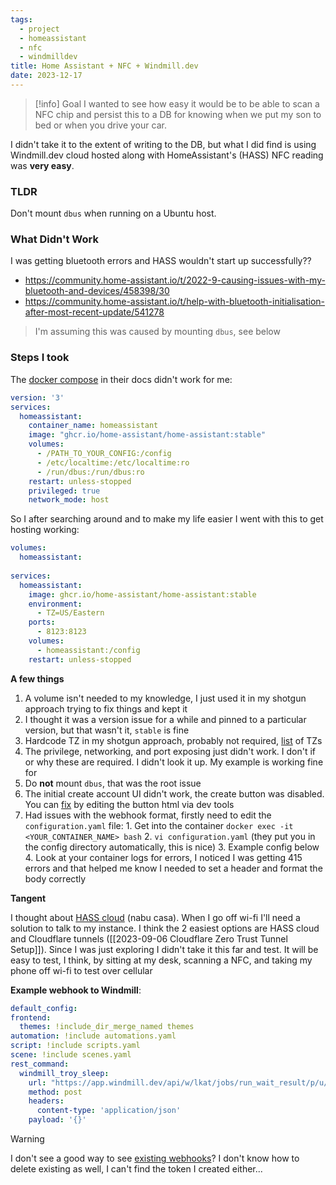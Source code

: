 ```yaml
---
tags:
  - project
  - homeassistant
  - nfc
  - windmilldev
title: Home Assistant + NFC + Windmill.dev
date: 2023-12-17
---
```

> [!info] Goal
> I wanted to see how easy it would be to be able to scan a NFC chip and persist this to a DB for knowing when we put my son to bed or when you drive your car.

I didn't take it to the extent of writing to the DB, but what I did find is using Windmill.dev cloud hosted along with HomeAssistant's (HASS) NFC reading was **very easy**.

### TLDR

Don't mount `dbus` when running on a Ubuntu host.

### What Didn't Work

I was getting bluetooth errors and HASS wouldn't start up successfully??

- https://community.home-assistant.io/t/2022-9-causing-issues-with-my-bluetooth-and-devices/458398/30
- https://community.home-assistant.io/t/help-with-bluetooth-initialisation-after-most-recent-update/541278

> I'm assuming this was caused by mounting `dbus`, see below
### Steps I took

The [docker compose](https://www.home-assistant.io/installation/alternative/#docker-compose) in their docs didn't work for me:
```yaml
version: '3'
services:
  homeassistant:
    container_name: homeassistant
    image: "ghcr.io/home-assistant/home-assistant:stable"
    volumes:
      - /PATH_TO_YOUR_CONFIG:/config
      - /etc/localtime:/etc/localtime:ro
      - /run/dbus:/run/dbus:ro
    restart: unless-stopped
    privileged: true
    network_mode: host
```

So I after searching around and to make my life easier I went with this to get hosting working:
```yaml
volumes:  
  homeassistant:  
  
services:   
  homeassistant:  
    image: ghcr.io/home-assistant/home-assistant:stable  
    environment:  
      - TZ=US/Eastern  
    ports:  
      - 8123:8123  
    volumes:  
      - homeassistant:/config 
    restart: unless-stopped  
```

**A few things**

1. A volume isn't needed to my knowledge, I just used it in my shotgun approach trying to fix things and kept it
2. I thought it was a version issue for a while and pinned to a particular version, but that wasn't it, `stable` is fine
3. Hardcode TZ in my shotgun approach, probably not required, [list](https://en.wikipedia.org/wiki/List_of_tz_database_time_zones) of TZs
4. The privilege, networking, and port exposing just didn't work. I don't if or why these are required. I didn't look it up. My example is working fine for
5. Do **not** mount `dbus`, that was the root issue
6. The initial create account UI didn't work, the create button was disabled. You can [fix](https://community.home-assistant.io/t/home-assistant-create-account-greyed-out/436743/7) by editing the button html via dev tools
7. Had issues with the webhook format, firstly need to edit the `configuration.yaml` file:
		1. Get into the container `docker exec -it <YOUR_CONTAINER_NAME> bash`
		2. `vi configuration.yaml` (they put you in the config directory automatically, this is nice)
		3. Example config below
		4. Look at your container logs for errors, I noticed I was getting 415 errors and that helped me know I needed to set a header and format the body correctly

**Tangent**

I thought about [HASS cloud](https://www.nabucasa.com/pricing/) (nabu casa). When I go off wi-fi I'll need a solution to talk to my instance. I think the 2 easiest options are HASS cloud and Cloudflare tunnels ([[2023-09-06 Cloudflare Zero Trust Tunnel Setup]]). Since I was just exploring I didn't take it this far and test. It will be easy to test, I think, by sitting at my desk, scanning a NFC, and taking my phone off wi-fi to test over cellular

**Example webhook to Windmill**:
```yaml
default_config:
frontend:                                                                  
  themes: !include_dir_merge_named themes                                  
automation: !include automations.yaml                                      
script: !include scripts.yaml                                              
scene: !include scenes.yaml                                                
rest_command:                                                              
  windmill_troy_sleep:                                                     
    url: "https://app.windmill.dev/api/w/lkat/jobs/run_wait_result/p/u/lanekatris/troy_put_to_sleep?token=<YOUR_SECRET_TOKEN>&payload=e30%3D"       
    method: post                                                           
    headers:                                                               
      content-type: 'application/json'                                     
    payload: '{}' 
```

> [!Warning]
> I don't see a good way to see [existing webhooks](https://www.windmill.dev/docs/core_concepts/webhooks)? I don't know how to delete existing as well, I can't find the token I created either...


